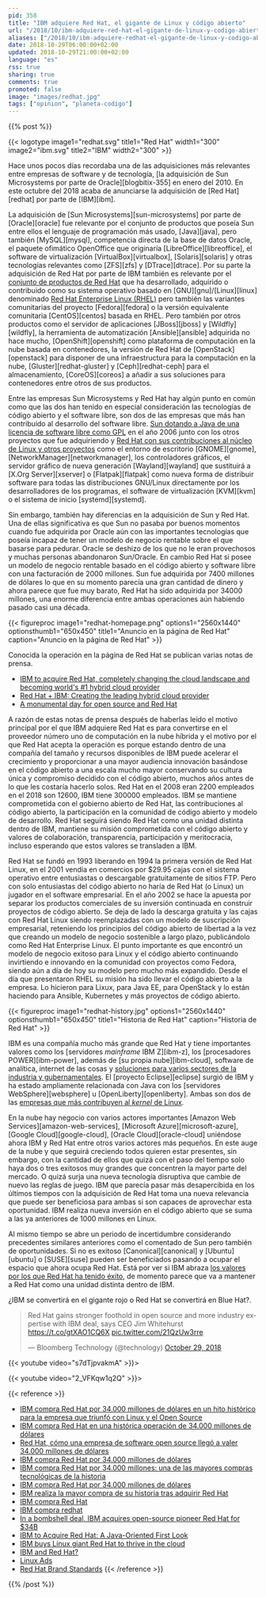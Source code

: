 ```yaml
---
pid: 358
title: "IBM adquiere Red Hat, el gigante de Linux y código abierto"
url: "/2018/10/ibm-adquiere-red-hat-el-gigante-de-linux-y-codigo-abierto/"
aliases: ["/2018/10/ibm-adquiere-redhat-el-gigante-de-linux-y-codigo-abierto/"]
date: 2018-10-29T06:00:00+02:00
updated: 2018-10-29T21:00:00+02:00
language: "es"
rss: true
sharing: true
comments: true
promoted: false
image: "images/redhat.jpg"
tags: ["opinion", "planeta-codigo"]
---
```


{{% post %}}

{{< logotype image1="redhat.svg" title1="Red Hat" width1="300" image2="ibm.svg" title2="IBM" width2="300" >}}

Hace unos pocos días recordaba una de las adquisiciones más relevantes entre empresas de software y de tecnología, [la adquisición de Sun Microsystems por parte de Oracle][blogbitix-355] en enero del 2010. En este octubre del 2018 acaba de anunciarse la adquisición de [Red Hat][redhat] por parte de [IBM][ibm].

La adquisición de [Sun Microsystems][sun-microsystems] por parte de [Oracle][oracle] fue relevante por el conjunto de productos que poseía Sun entre ellos el lenguaje de programación más usado, [Java][java], pero también [MySQL][mysql], competencia directa de la base de datos Oracle, el paquete ofimático OpenOffice que originaría [LibreOffice][libreoffice], el software de virtualización [VirtualBox][virtualbox], [Solaris][solaris] y otras tecnologías relevantes como [ZFS][zfs] y [DTrace][dtrace]. Por su parte la adquisición de Red Hat por parte de IBM también es relevante por el [conjunto de productos de Red Hat](https://www.redhat.com/en/technologies/all-products) que ha desarrollado, adquirido o contribuido como su sistema operativo basado en [GNU][gnu]/[Linux][linux] denominado [Red Hat Enterprise Linux (RHEL)](https://www.redhat.com/en/technologies/linux-platforms/enterprise-linux) pero también las variantes comunitarias del proyecto [Fedora][fedora] o la versión equivalente comunitaria [CentOS][centos] basada en RHEL. Pero también por otros productos como el servidor de aplicaciones [JBoss][jboss] y [Wildfly][wildfly], la herramienta de automatización [Ansible][ansible] adquirida no hace mucho, [OpenShift][openshift] como plataforma de computación en la nube basada en contenedores, la versión de Red Hat de [OpenStack][openstack] para disponer de una infraestructura para la computación en la nube, [Gluster][redhat-gluster] y [Ceph][redhat-ceph] para el almacenamiento, [CoreOS][coreos] a añadir a sus soluciones para contenedores entre otros de sus productos.

Entre las empresas Sun Microsystems y Red Hat hay algún punto en común como que las dos han tenido en especial consideración las tecnologías de código abierto y el software libre, son dos de las empresas que más han contribuido al desarrollo del software libre. [Sun dotando a Java de una licencia de software libre como GPL](https://www.fsf.org/news/fsf-welcomes-gpl-java.html) en el año 2006 junto con los otros proyectos que fue adquiriendo y [Red Hat con sus contribuciones al núcleo de Linux y otros proyectos](https://www.fedoraproject.org/wiki/Red_Hat_contributions) como el entorno de escritorio [GNOME][gnome], [NetworkManager][networkmanager], los controladores gráficos, el servidor gráfico de nueva generación [Wayland][wayland] que sustituirá a [X.Org Server][xserver] o [Flatpak][flatpak] como nueva forma de distribuir software para todas las distribuciones GNU/Linux directamente por los desarrolladores de los programas, el software de virtualización [KVM][kvm] o el sistema de inicio [systemd][systemd].

Sin embargo, también hay diferencias en la adquisición de Sun y Red Hat. Una de ellas significativa es que Sun no pasaba por buenos momentos cuando fue adquirida por Oracle aún con las importantes tecnologías que poseía incapaz de tener un modelo de negocio rentable sobre el que basarse para pedurar. Oracle se deshizo de los que no le eran provechosos y muchas personas abandonaron Sun/Oracle. En cambio Red Hat si posee un modelo de negocio rentable basado en el código abierto y software libre con una facturación de 2000 millones. Sun fue adquirida por 7400 millones de dólares lo que en su momento parecía una gran cantidad de dinero y ahora parece que fue muy barato, Red Hat ha sido adquirida por 34000 millones, una enorme diferencia entre ambas operaciones aún habiendo pasado casi una década.

{{< figureproc
    image1="redhat-homepage.png" options1="2560x1440" optionsthumb1="650x450" title1="Anuncio en la página de Red Hat"
    caption="Anuncio en la página de Red Hat" >}}

Conocida la operación en la página de Red Hat se publican varias notas de prensa.

* [IBM to acquire Red Hat, completely changing the cloud landscape and becoming world's #1 hybrid cloud provider](https://newsroom.ibm.com/2018-10-28-IBM-To-Acquire-Red-Hat-Completely-Changing-The-Cloud-Landscape-And-Becoming-Worlds-1-Hybrid-Cloud-Provider)
* [Red Hat + IBM: Creating the leading hybrid cloud provider](https://www.redhat.com/en/blog/red-hat-ibm-creating-leading-hybrid-cloud-provider)
* [A monumental day for open source and Red Hat](https://www.redhat.com/en/blog/monumental-day-open-source-and-red-hat)

A razón de estas notas de prensa después de haberlas leído el motivo principal por el que IBM adquiere Red Hat es para convertirse en el proveedor número uno de computación en la nube híbrida y el motivo por el que Red Hat acepta la operación es porque estando dentro de una compañía del tamaño y recursos disponibles de IBM puede acelerar el crecimiento y proporcionar a una mayor audiencia innovación basándose en el código abierto a una escala mucho mayor conservando su cultura única y compromiso decidido con el código abierto, muchos años antes de lo que les costaría hacerlo solos. Red Hat en el 2008 eran 2200 empleados en el 2018 son 12600, IBM tiene 300000 empleados. IBM se mantiene comprometida con el gobierno abierto de Red Hat, las contribuciones al código abierto, la participación en la comunidad de código abierto y modelo de desarrollo. Red Hat seguirá siendo Red Hat como una unidad distinta dentro de IBM, mantiene su misión comprometida con el código abierto y valores de colaboración, transparencia, participación y meritocracia, incluso esperando que estos valores se transladen a IBM.

Red Hat se fundó en 1993 liberando en 1994 la primera versión de Red Hat Linux, en el 2001 vendía en comercios por $29.95 cajas con el sistema operativo entre entusiastas o descargable gratuitamente de sitios FTP. Pero con solo entusiastas del código abierto no haría de Red Hat (o Linux) un jugador en el software empresarial. En el año 2002 se hace la apuesta por separar los productos comerciales de su inversión continuada en construir proyectos de código abierto. Se deja de lado la descarga gratuita y las cajas con Red Hat Linux siendo reemplazadas con un modelo de suscripción empresarial, reteniendo los principios del código abierto de libertad a la vez que creando un modelo de negocio sostenible a largo plazo, publicándolo como Red Hat Enterprise Linux. El punto importante es que encontró un modelo de negocio exitoso para Linux y el código abierto continuando invirtiendo e innovando en la comunidad con proyectos como Fedora, siendo aún a día de hoy su modelo pero mucho más expandido. Desde el día que presentaron RHEL su misión ha sido llevar el código abierto a la empresa. Lo hicieron para Lixux, para Java EE, para OpenStack y lo están haciendo para Ansible, Kubernetes y más proyectos de código abierto.

{{< figureproc
    image1="redhat-history.jpg" options1="2560x1440" optionsthumb1="650x450" title1="Historia de Red Hat"
    caption="Historia de Red Hat" >}}

IBM es una compañía mucho más grande que Red Hat y tiene importantes valores como los [servidores _mainframe_ IBM Z][ibm-z], los [procesadores POWER][ibm-power], además de [su propia nube][ibm-cloud], software de analítica, internet de las cosas y [soluciones para varios sectores de la industria y gubernamentales](https://www.ibm.com/solutions/es/es/). El [proyecto Eclipse][eclipse] surgió de IBM y ha estado ampliamente relacionada con Java con los [servidores WebSphere][websphere] u [OpenLiberty][openliberty]. Ambas son dos de las [empresas que más contribuyen al _kernel_ de Linux](https://www.linuxfoundation.org/2017-linux-kernel-report-landing-page/).

En la nube hay negocio con varios actores importantes [Amazon Web Services][amazon-web-services], [Microsoft Azure][microsoft-azure], [Google Cloud][google-cloud], [Oracle Cloud][oracle-cloud] uniéndose ahora IBM y Red Hat entre otros varios actores más pequeños. En este auge de la nube y que seguirá creciendo todos quieren estar presentes, sin embargo, con la cantidad de ellos que quizá con el paso del tiempo solo haya dos o tres exitosos muy grandes que concentren la mayor parte del mercado. O quizá surja una nueva tecnología disruptiva que cambie de nuevo las reglas de juego. IBM que parecía pasar más desapercibida en los últimos tiempos con la adquisición de Red Hat toma una nueva relevancia que puede ser beneficiosa para ambas si son capaces de aprovechar esta oportunidad. IBM realiza nueva inversión en el código abierto que se suma a las ya anteriores de 1000 millones en Linux.

Al mismo tiempo se abre un periodo de incertidumbre considerando precedentes similares anteriores como el comentado de Sun pero también de oportunidades. Si no es exitoso [Canonical][canonical] y [Ubuntu][ubuntu] o [SUSE][suse] pueden ser beneficiados pasando a ocupar el espacio que ahora ocupa Red Hat. Está por ver si IBM abraza [los valores por los que Red Hat ha tenido éxito](https://brand.redhat.com/foundations/), de momento parece que va a mantener a Red Hat como una unidad distinta dentro de IBM.

¿IBM se convertirá en el gigante rojo o Red Hat se convertirá en Blue Hat?.

<div class="media">
    <blockquote class="twitter-tweet tw-align-center" data-partner="tweetdeck"><p lang="en" dir="ltr">Red Hat gains stronger foothold in open source and more industry expertise with IBM deal, says CEO Jim Whitehurst <a href="https://t.co/gtXAO1CQ6X">https://t.co/gtXAO1CQ6X</a> <a href="https://t.co/21QzUw3rre">pic.twitter.com/21QzUw3rre</a></p>&mdash; Bloomberg Technology (@technology) <a href="https://twitter.com/technology/status/1056893767913889794?ref_src=twsrc%5Etfw">October 29, 2018</a></blockquote>
    <script async src="https://platform.twitter.com/widgets.js" charset="utf-8"></script>
</div>

{{< youtube video="s7dTjpvakmA" >}}>

{{< youtube video="2_VFKqw1q2Q" >}}>

{{< reference >}}
* [IBM compra Red Hat por 34.000 millones de dólares en un hito histórico para la empresa que triunfó con Linux y el Open Source](https://www.xataka.com/empresas-y-economia/ibm-compra-red-hat-34-000-millones-dolares-hito-historico-para-empresa-que-triunfo-linux-open-source)
* [IBM compra Red Hat en una histórica operación de 34.000 millones de dólares](https://www.genbeta.com/actualidad/ibm-compra-red-hat-historica-operacion-34-000-millones-dolares)
* [Red Hat, cómo una empresa de software open source llegó a valer 34.000 millones de dólares](https://www.genbeta.com/a-fondo/red-hat-como-empresa-software-open-source-llego-a-valer-34-000-millones-dolares)
* [IBM compra Red Hat por 34.000 millones de dólares](https://hipertextual.com/2018/10/ibm-compra-red-hat-34-000-millones-dolares)
* [IBM compra Red Hat por 34.000 millones: una de las mayores compras tecnológicas de la historia](https://www.adslzone.net/2018/10/28/ibm-compra-red-hat/)
* [IBM compra Red Hat por 34.000 millones de dólares](https://www.profesionalreview.com/2018/10/28/ibm-compra-red-hat-por-34-000-millones-de-dolares/]https://www.profesionalreview.com/2018/10/28/ibm-compra-red-hat-por-34-000-millones-de-dolares/)
* [IBM realiza la mayor compra de su historia tras adquirir Red Hat](https://www.linuxadictos.com/ibm-realiza-la-mayor-compra-de-su-historia-tras-adquirir-red-hat.html)
* [IBM compra Red Hat](https://jvare.com/2018/10/29/ibm-compra-red-hat/)
* [IBM compra redhat](https://www.meneame.net/story/ibm-compra-redhat-eng)
* [In a bombshell deal, IBM acquires open-source pioneer Red Hat for $34B](https://siliconangle.com/2018/10/28/bombshell-deal-ibm-acquires-open-source-pioneer-red-hat-34b/)
* [IBM to Acquire Red Hat: A Java-Oriented First Look](http://marxsoftware.blogspot.com/2018/10/ibm-to-acquire-red-hat-java.html)
* [IBM buys Linux giant Red Hat to thrive in the cloud](https://www.engadget.com/2018/10/28/ibm-buys-red-hat/)
* [IBM and Red Hat?](https://www.reddit.com/r/redhat/comments/9s5rqr/ibm_and_red_hat/)
* [Linux Ads](https://www.youtube.com/watch?v=2_VFKqw1q2Q&list=PL040C33624F3CBAF9)
* [Red Hat Brand Standards](https://brand.redhat.com/foundations/)
{{< /reference >}}

{{% /post %}}
